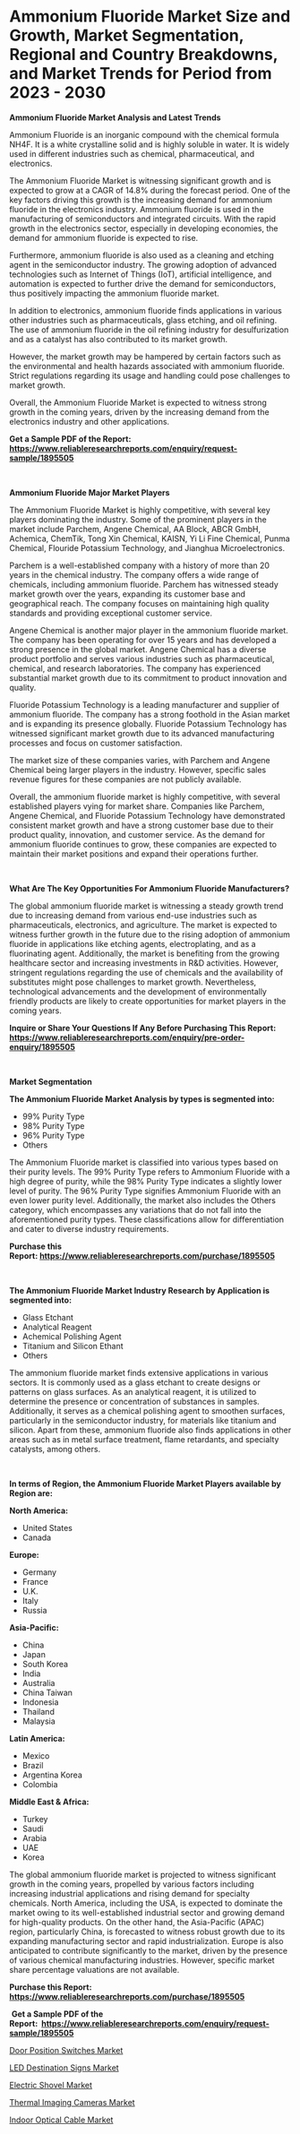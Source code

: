 <p><h1>Ammonium Fluoride Market Size and Growth, Market Segmentation, Regional and Country Breakdowns, and Market Trends for Period from 2023 -  2030</h1></p><p><strong>Ammonium Fluoride Market Analysis and Latest Trends</strong></p>
<p><p>Ammonium Fluoride is an inorganic compound with the chemical formula NH4F. It is a white crystalline solid and is highly soluble in water. It is widely used in different industries such as chemical, pharmaceutical, and electronics.</p><p>The Ammonium Fluoride Market is witnessing significant growth and is expected to grow at a CAGR of 14.8% during the forecast period. One of the key factors driving this growth is the increasing demand for ammonium fluoride in the electronics industry. Ammonium fluoride is used in the manufacturing of semiconductors and integrated circuits. With the rapid growth in the electronics sector, especially in developing economies, the demand for ammonium fluoride is expected to rise.</p><p>Furthermore, ammonium fluoride is also used as a cleaning and etching agent in the semiconductor industry. The growing adoption of advanced technologies such as Internet of Things (IoT), artificial intelligence, and automation is expected to further drive the demand for semiconductors, thus positively impacting the ammonium fluoride market.</p><p>In addition to electronics, ammonium fluoride finds applications in various other industries such as pharmaceuticals, glass etching, and oil refining. The use of ammonium fluoride in the oil refining industry for desulfurization and as a catalyst has also contributed to its market growth.</p><p>However, the market growth may be hampered by certain factors such as the environmental and health hazards associated with ammonium fluoride. Strict regulations regarding its usage and handling could pose challenges to market growth.</p><p>Overall, the Ammonium Fluoride Market is expected to witness strong growth in the coming years, driven by the increasing demand from the electronics industry and other applications.</p></p>
<p><strong>Get a Sample PDF of the Report:&nbsp; <a href="https://www.reliableresearchreports.com/enquiry/request-sample/1895505">https://www.reliableresearchreports.com/enquiry/request-sample/1895505</a></strong></p>
<p>&nbsp;</p>
<p><strong>Ammonium Fluoride Major Market Players</strong></p>
<p><p>The Ammonium Fluoride Market is highly competitive, with several key players dominating the industry. Some of the prominent players in the market include Parchem, Angene Chemical, AA Block, ABCR GmbH, Achemica, ChemTik, Tong Xin Chemical, KAISN, Yi Li Fine Chemical, Punma Chemical, Flouride Potassium Technology, and Jianghua Microelectronics.</p><p>Parchem is a well-established company with a history of more than 20 years in the chemical industry. The company offers a wide range of chemicals, including ammonium fluoride. Parchem has witnessed steady market growth over the years, expanding its customer base and geographical reach. The company focuses on maintaining high quality standards and providing exceptional customer service.</p><p>Angene Chemical is another major player in the ammonium fluoride market. The company has been operating for over 15 years and has developed a strong presence in the global market. Angene Chemical has a diverse product portfolio and serves various industries such as pharmaceutical, chemical, and research laboratories. The company has experienced substantial market growth due to its commitment to product innovation and quality.</p><p>Fluoride Potassium Technology is a leading manufacturer and supplier of ammonium fluoride. The company has a strong foothold in the Asian market and is expanding its presence globally. Fluoride Potassium Technology has witnessed significant market growth due to its advanced manufacturing processes and focus on customer satisfaction.</p><p>The market size of these companies varies, with Parchem and Angene Chemical being larger players in the industry. However, specific sales revenue figures for these companies are not publicly available.</p><p>Overall, the ammonium fluoride market is highly competitive, with several established players vying for market share. Companies like Parchem, Angene Chemical, and Fluoride Potassium Technology have demonstrated consistent market growth and have a strong customer base due to their product quality, innovation, and customer service. As the demand for ammonium fluoride continues to grow, these companies are expected to maintain their market positions and expand their operations further.</p></p>
<p>&nbsp;</p>
<p><strong>What Are The Key Opportunities For Ammonium Fluoride Manufacturers?</strong></p>
<p><p>The global ammonium fluoride market is witnessing a steady growth trend due to increasing demand from various end-use industries such as pharmaceuticals, electronics, and agriculture. The market is expected to witness further growth in the future due to the rising adoption of ammonium fluoride in applications like etching agents, electroplating, and as a fluorinating agent. Additionally, the market is benefiting from the growing healthcare sector and increasing investments in R&D activities. However, stringent regulations regarding the use of chemicals and the availability of substitutes might pose challenges to market growth. Nevertheless, technological advancements and the development of environmentally friendly products are likely to create opportunities for market players in the coming years.</p></p>
<p><strong>Inquire or Share Your Questions If Any Before Purchasing This Report: <a href="https://www.reliableresearchreports.com/enquiry/pre-order-enquiry/1895505">https://www.reliableresearchreports.com/enquiry/pre-order-enquiry/1895505</a></strong></p>
<p>&nbsp;</p>
<p><strong>Market Segmentation</strong></p>
<p><strong>The Ammonium Fluoride Market Analysis by types is segmented into:</strong></p>
<p><ul><li>99% Purity Type</li><li>98% Purity Type</li><li>96% Purity Type</li><li>Others</li></ul></p>
<p><p>The Ammonium Fluoride market is classified into various types based on their purity levels. The 99% Purity Type refers to Ammonium Fluoride with a high degree of purity, while the 98% Purity Type indicates a slightly lower level of purity. The 96% Purity Type signifies Ammonium Fluoride with an even lower purity level. Additionally, the market also includes the Others category, which encompasses any variations that do not fall into the aforementioned purity types. These classifications allow for differentiation and cater to diverse industry requirements.</p></p>
<p><strong>Purchase this Report:&nbsp;<a href="https://www.reliableresearchreports.com/purchase/1895505">https://www.reliableresearchreports.com/purchase/1895505</a></strong></p>
<p>&nbsp;</p>
<p><strong>The Ammonium Fluoride Market Industry Research by Application is segmented into:</strong></p>
<p><ul><li>Glass Etchant</li><li>Analytical Reagent</li><li>Achemical Polishing Agent</li><li>Titanium and Silicon Ethant</li><li>Others</li></ul></p>
<p><p>The ammonium fluoride market finds extensive applications in various sectors. It is commonly used as a glass etchant to create designs or patterns on glass surfaces. As an analytical reagent, it is utilized to determine the presence or concentration of substances in samples. Additionally, it serves as a chemical polishing agent to smoothen surfaces, particularly in the semiconductor industry, for materials like titanium and silicon. Apart from these, ammonium fluoride also finds applications in other areas such as in metal surface treatment, flame retardants, and specialty catalysts, among others.</p></p>
<p>&nbsp;</p>
<p><strong>In terms of Region, the Ammonium Fluoride Market Players available by Region are:</strong></p>
<p>
    <p> <strong> North America: </strong>
        <ul>
            <li>United States</li>
            <li>Canada</li>
        </ul>
        </p> 
    <p> <strong> Europe: </strong>
        <ul>
            <li>Germany</li>
            <li>France</li>
            <li>U.K.</li>
            <li>Italy</li>
            <li>Russia</li>
        </ul>
        </p> 
    <p> <strong> Asia-Pacific: </strong>
        <ul>
            <li>China</li>
            <li>Japan</li>
            <li>South Korea</li>
            <li>India</li>
            <li>Australia</li>
            <li>China Taiwan</li>
            <li>Indonesia</li>
            <li>Thailand</li>
            <li>Malaysia</li>
        </ul>
        </p> 
    <p> <strong> Latin America: </strong>
        <ul>
            <li>Mexico</li>
            <li>Brazil</li>
            <li>Argentina Korea</li>
            <li>Colombia</li>
        </ul>
        </p> 
    <p> <strong> Middle East & Africa: </strong>
        <ul>
            <li>Turkey</li>
            <li>Saudi</li>
            <li>Arabia</li>
            <li>UAE</li>
            <li>Korea</li>
        </ul>
    </p>
    </p>
<p><p>The global ammonium fluoride market is projected to witness significant growth in the coming years, propelled by various factors including increasing industrial applications and rising demand for specialty chemicals. North America, including the USA, is expected to dominate the market owing to its well-established industrial sector and growing demand for high-quality products. On the other hand, the Asia-Pacific (APAC) region, particularly China, is forecasted to witness robust growth due to its expanding manufacturing sector and rapid industrialization. Europe is also anticipated to contribute significantly to the market, driven by the presence of various chemical manufacturing industries. However, specific market share percentage valuations are not available.</p></p>
<p><strong>Purchase this Report: <a href="https://www.reliableresearchreports.com/purchase/1895505">https://www.reliableresearchreports.com/purchase/1895505</a></strong></p>
<p>&nbsp;<strong>Get a Sample PDF of the Report:&nbsp;&nbsp;<a href="https://www.reliableresearchreports.com/enquiry/request-sample/1895505">https://www.reliableresearchreports.com/enquiry/request-sample/1895505</a></strong></p>
<p><strong></strong></p>
<p><p><a href="https://medium.com/@pinkierau1998/door-position-switches-market-comprehensive-assessment-by-type-application-and-geography-508048cd58c9">Door Position Switches Market</a></p><p><a href="https://medium.com/@guyskiles1918/led-destination-signs-market-exploring-market-share-market-trends-and-future-growth-e8bbcfa56634">LED Destination Signs Market</a></p><p><a href="https://medium.com/@jewelmohr/electric-shovel-market-analysis-and-sze-forecasted-for-period-from-2023-to-2030-48f4bb223cf2">Electric Shovel Market</a></p><p><a href="https://medium.com/@daveblock1987/thermal-imaging-cameras-market-trends-forecast-and-competitive-analysis-to-2030-d9fa45916927">Thermal Imaging Cameras Market</a></p><p><a href="https://medium.com/@nyahmertz/indoor-optical-cable-market-size-cagr-trends-2024-2030-b4518b6f8fe2">Indoor Optical Cable Market</a></p></p>